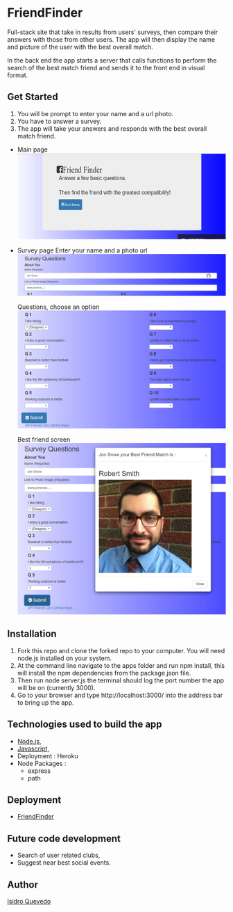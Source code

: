 # FriendFinder
Full-stack site that take in results from users' surveys, then compare their answers with those from other users. The app will then display the name and picture of the user with the best overall match.

In the back end the app starts a server that calls functions to perform the search of the best match friend and sends it to the front end in visual format.


## Get Started

1. You will be prompt to enter your name and a url photo.
2. You have to answer a survey.
3. The app will take your answers and responds with the best overall match friend.

- Main page
![Main page](app/data/img/Main.jpg)

- Survey page
    Enter your name and a photo url
![Survey data](app/data/img/Survey1.jpg)

    Questions, choose an option
![Survey data](app/data/img/Survey2.jpg)

    Best friend screen
![Survey data](app/data/img/Survey3.jpg)

## Installation

1. Fork this repo and clone the forked repo to your computer. You will need node.js installed on your system.
2. At the command line navigate to the apps folder and run npm install, this will install the npm dependencies from the package.json file.
3. Then run node server.js the terminal should log the port number the app will be on (currently 3000).
4. Go to your browser and type http://localhost:3000/ into the address bar to bring up the app.

## Technologies used to build the app

   - [Node.js,](https://nodejs.org/en/)
   - [Javascript,](https://www.w3schools.com/js/default.asp)
   - Deployment : Heroku
   - Node Packages :
     - express
     - path

## Deployment

   - [FriendFinder](https://guarded-sands-81391.herokuapp.com/)

## Future code development

   - Search of user related clubs,
   - Suggest near best social events.

## Author

[Isidro Quevedo](https://iquevedom.github.io/My_Bio/)


